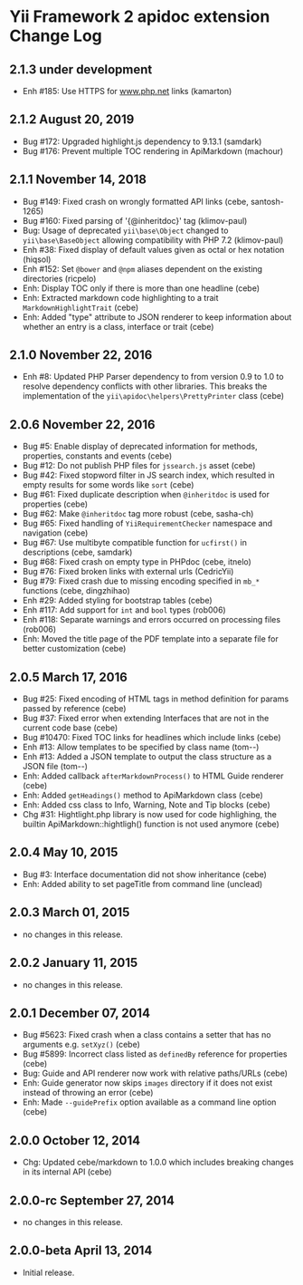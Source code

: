 Yii Framework 2 apidoc extension Change Log
===========================================

2.1.3 under development
-----------------------

- Enh #185: Use HTTPS for www.php.net links (kamarton)


2.1.2 August 20, 2019
---------------------

- Bug #172: Upgraded highlight.js dependency to 9.13.1 (samdark)
- Bug #176: Prevent multiple TOC rendering in ApiMarkdown (machour)


2.1.1 November 14, 2018
-----------------------

- Bug #149: Fixed crash on wrongly formatted API links (cebe, santosh-1265)
- Bug #160: Fixed parsing of '{@inheritdoc}' tag (klimov-paul)
- Bug: Usage of deprecated `yii\base\Object` changed to `yii\base\BaseObject` allowing compatibility with PHP 7.2 (klimov-paul)
- Enh #38: Fixed display of default values given as octal or hex notation (hiqsol)
- Enh #152: Set `@bower` and `@npm` aliases dependent on the existing directories (ricpelo)
- Enh: Display TOC only if there is more than one headline (cebe)
- Enh: Extracted markdown code highlighting to a trait `MarkdownHighlightTrait` (cebe)
- Enh: Added "type" attribute to JSON renderer to keep information about whether an entry is a class, interface or trait (cebe)


2.1.0 November 22, 2016
-----------------------

- Enh #8: Updated PHP Parser dependency to from version 0.9 to 1.0 to resolve dependency conflicts with other libraries. This breaks the implementation of the `yii\apidoc\helpers\PrettyPrinter` class (cebe)


2.0.6 November 22, 2016
-----------------------

- Bug #5: Enable display of deprecated information for methods, properties, constants and events (cebe)
- Bug #12: Do not publish PHP files for `jssearch.js` asset (cebe)
- Bug #42: Fixed stopword filter in JS search index, which resulted in empty results for some words like `sort` (cebe)
- Bug #61: Fixed duplicate description when `@inheritdoc` is used for properties (cebe)
- Bug #62: Make `@inheritdoc` tag more robust (cebe, sasha-ch)
- Bug #65: Fixed handling of `YiiRequirementChecker` namespace and navigation (cebe)
- Bug #67: Use multibyte compatible function for `ucfirst()` in descriptions (cebe, samdark)
- Bug #68: Fixed crash on empty type in PHPdoc (cebe, itnelo)
- Bug #76: Fixed broken links with external urls (CedricYii)
- Bug #79: Fixed crash due to missing encoding specified in `mb_*` functions (cebe, dingzhihao)
- Enh #29: Added styling for bootstrap tables (cebe)
- Enh #117: Add support for `int` and `bool` types (rob006)
- Enh #118: Separate warnings and errors occurred on processing files (rob006)
- Enh: Moved the title page of the PDF template into a separate file for better customization (cebe)


2.0.5 March 17, 2016
--------------------

- Bug #25: Fixed encoding of HTML tags in method definition for params passed by reference (cebe)
- Bug #37: Fixed error when extending Interfaces that are not in the current code base (cebe)
- Bug #10470: Fixed TOC links for headlines which include links (cebe)
- Enh #13: Allow templates to be specified by class name (tom--)
- Enh #13: Added a JSON template to output the class structure as a JSON file (tom--)
- Enh: Added callback `afterMarkdownProcess()` to HTML Guide renderer (cebe)
- Enh: Added `getHeadings()` method to ApiMarkdown class (cebe)
- Enh: Added css class to Info, Warning, Note and Tip blocks (cebe)
- Chg #31: Hightlight.php library is now used for code highlighing, the builtin ApiMarkdown::hightligh() function is not used anymore (cebe)


2.0.4 May 10, 2015
------------------

- Bug #3: Interface documentation did not show inheritance (cebe)
- Enh: Added ability to set pageTitle from command line (unclead)


2.0.3 March 01, 2015
--------------------

- no changes in this release.


2.0.2 January 11, 2015
----------------------

- no changes in this release.


2.0.1 December 07, 2014
-----------------------

- Bug #5623: Fixed crash when a class contains a setter that has no arguments e.g. `setXyz()` (cebe)
- Bug #5899: Incorrect class listed as `definedBy` reference for properties (cebe)
- Bug: Guide and API renderer now work with relative paths/URLs (cebe)
- Enh: Guide generator now skips `images` directory if it does not exist instead of throwing an error (cebe)
- Enh: Made `--guidePrefix` option available as a command line option (cebe)


2.0.0 October 12, 2014
----------------------

- Chg: Updated cebe/markdown to 1.0.0 which includes breaking changes in its internal API (cebe)

2.0.0-rc September 27, 2014
---------------------------

- no changes in this release.


2.0.0-beta April 13, 2014
-------------------------

- Initial release.
